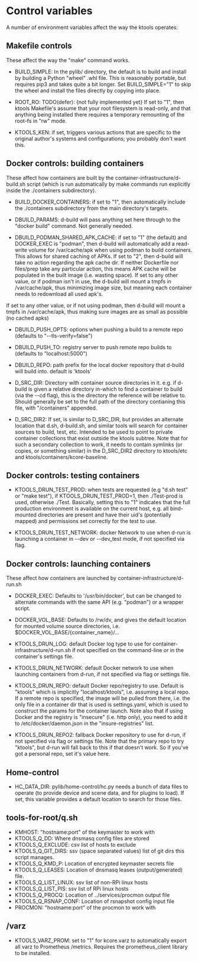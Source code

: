 
# Control variables

A number of environment variables affect the way the ktools operates:


## Makefile controls

These affect the way the "make" command works.

- BUILD_SIMPLE: In the pylib/ directory, the default is to build and install
  by building a Python "wheel" .whl file.  This is reasonably portable, but
  requires pip3 and takes quite a bit longer.  Set BUILD_SIMPLE="1" to skip
  the wheel and install the files directly by copying into place.

- ROOT_RO: TODO(defer): {not fully implemented yet}
  If set to "1", then ktools Makefile's assume that your root filesystem is
  read-only, and that anything being installed there requires a temporary
  remounting of the root-fs in "rw" mode.

- KTOOLS_KEN: if set, triggers various actions that are specific to the
  original author's systems and configurations; you probably don't want this.


## Docker controls: building containers

These affect how containers are built by the container-infrastructure/d-build.sh
script (which is run automatically by make commands run explicitly inside the
./containers subdirectory).

- BUILD_DOCKER_CONTAINERS: if set to "1", then automatically include the
  ./containers subdirectory from the main directory's targets.

- DBUILD_PARAMS: d-build will pass anything set here through to the "docker
  build" command.  Not generally needed.

- DBUILD_PODMAN_SHARED_APK_CACHE: if set to "1" (the default) and DOCKER_EXEC
  is "podman", then d-build will automatically add a read-write volume for
  /var/cache/apk when using podman to build containers.  This allows for
  shared caching of APKs.  If set to "2", then d-build will take no action
  regarding the apk cache dir.  If neither Dockerfile nor files/prep take any
  particular action, this means APK cache will be populated in the built image
  (i.e. wasting space).  If set to any other value, or if podman isn't in use,
  the d-build will mount a tmpfs in /var/cache/apk, thus minimizing image
  size, but meaning each container needs to redownload all used apk's.

If set to any other value, or if not using podman, then
  d-build will mount a tmpfs in /var/cache/apk, thus making sure images are
  as small as possible (no cached apks)


- DBUILD_PUSH_OPTS: options when pushing a build to a remote repo
  (defaults to "--tls-verify=false")

- DBUILD_PUSH_TO: registry server to push remote repo builds to
  (defaults to "localhost:5000")

- DBUILD_REPO: path prefix for the local docker repository that d-build will
  build into.  default is 'ktools'

- D_SRC_DIR: Directory with container source directories in it.  e.g. if
  d-build is given a relative directory in-which to find a container to build
  (via the --cd flag), this is the directory the reference will be relative to.
  Should generally be set to the full path of the directory contianing this
  file, with "/containers" appended.

- D_SRC_DIR2: If set, is similar to D_SRC_DIR, but provides an alternate
  location that d.sh, d-build.sh, and similar tools will search for container
  sources to build, test, etc.  Intended to be used to point to private
  container collections that exist outside the ktools subtree.  Note that for
  such a secondary collection to work, it needs to contain symlinks (or
  copies, or something similar) in the D_SRC_DIR2 directory to ktools/etc and
  ktools/containers/kcore-baseline.
  

## Docker controls: testing containers

- KTOOLS_DRUN_TEST_PROD: when tests are requested (e.g "d.sh test" or "make
  test"), if KTOOLS_DRUN_TEST_PROD=1, then ./Test-prod is used, otherwise
  ./Test.  Basically, setting this to "1" indicates that the full production
  environment is available on the current host, e.g. all bind-mounted
  directories are present and have their uid's (potentially mapped) and
  permissions set correctly for the test to use.

- KTOOLS_DRUN_TEST_NETWORK: docker Network to use when d-run is launching a
  container in --dev or --dev_test mode, if not specified via flag.


## Docker controls: launching containers

These affect how containers are launched by container-infrastructure/d-run.sh

- DOCKER_EXEC: Defaults to '/usr/bin/docker', but can be changed to alternate
  commands with the same API (e.g. "podman") or a wrapper script.

- DOCKER_VOL_BASE: Defaults to /rw/dv, and gives the default location for
  mounted volume source directories, i.e. $DOCKER_VOL_BASE/{container_name}/...

- KTOOLS_DRUN_LOG: default Docker log type to use for
  container-infrastructure/d-run.sh if not specified on the command-line or in
  the container's settings file.

- KTOOLS_DRUN_NETWORK: default Docker network to use when launching containers
  from d-run, if not specified via flag or settings file.

- KTOOLS_DRUN_REPO: default Docker repo/registry to use.  Default is "ktools"
  which is implicitly "localhost/ktools", i.e. assuming a local repo.  If a
  remote repo is specified, the image will be pulled from there, i.e.  the
  only file in a container dir that is used is settings.yaml, which is used to
  construct the params for the container launch.  Note also that if using
  Docker and the registry is "insecure" (i.e. http only), you need to add it
  to /etc/docker/daemon.json in the "insure-registries" list.

- KTOOLS_DRUN_REPO2: fallback Docker repository to use for d-run, if not
  specified via flag or settings file.  Note that the primary repo to try
  "ktools", but d-run will fall back to this if that doesn't work.  So if
  you've got a personal repo, set it's value here.



## Home-control

- HC_DATA_DIR: pylib/home-control/hc.py needs a bunch of data files to operate
  (to provide device and scene data, and for plugins to load).  If set, this
  variable provides a default location to search for those files.


## tools-for-root/q.sh

- KMHOST: "hostname:port" of the keymaster to work with
- KTOOLS_Q_DD: Where dnsmasq config files are stored
- KTOOLS_Q_EXCLUDE: csv list of hosts to exclude
- KTOOLS_Q_GIT_DIRS: ssv (space separated values) list of git dirs this script manages.
- KTOOLS_Q_KMD_P: Location of encrypted keymaster secrets file
- KTOOLS_Q_LEASES: Location of dnsmasq leases (output/generated) file.
- KTOOLS_Q_LIST_LINUX: ssv list of non-RPi linux hosts
- KTOOLS_Q_LIST_PIS: ssv list of RPi linux hosts
- KTOOLS_Q_PROCQ:  Location of ../services/procmon output file
- KTOOLS_Q_RSNAP_CONF: Location of rsnapshot config input file
- PROCMON: "hostname:port" of the procmon to work with


## /varz

- KTOOLS_VARZ_PROM: set to "1" for kcore.varz to automatically export all
  varz to Prometheus /metrics.  Requires the prometheus_client library
  to be installed.

